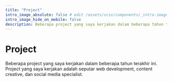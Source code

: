 ```yaml
---
title: "Project"
intro_image_absolute: false # edit /assets/scss/components/_intro-image.scss for full control
intro_image_hide_on_mobile: false
description: Beberapa project yang saya kerjakan dalam beberapa tahun terakhir ini. 
---
```


# Project

Beberapa project yang saya kerjakan dalam beberapa tahun terakhir ini. Project yang saya kerjakan adalah seputar web development, content creative, dan social media specialist.